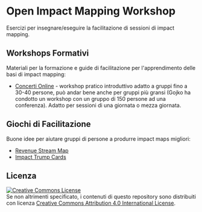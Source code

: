 # Open Impact Mapping Workshop

Esercizi per insegnare/eseguire la facilitazione di sessioni di impact mapping.

## Workshops Formativi

Materiali per la formazione e guide di facilitazione per  l'apprendimento delle basi di impact mapping:

* [Concerti Online](educational-workshops/concerts-online) - workshop pratico introduttivo adatto a gruppi fino a 30-40 persone, può andar bene anche per gruppi più gransi (Gojko ha condotto un workshop con un gruppo di 150 persone ad una conferenza).  Adatto per sessioni di una giornata o mezza giornata. 


## Giochi di Facilitazione

Buone idee per aiutare gruppi di persone a produrre impact maps migliori:

* [Revenue Stream Map](facilitation-games/revenue-stream-map)
* [Impact Trump Cards](facilitation-games/impact-trump-cards)

## Licenza

<a rel="license" href="http://creativecommons.org/licenses/by/4.0/"><img alt="Creative Commons License" style="border-width:0" src="https://i.creativecommons.org/l/by/4.0/88x31.png" /></a><br />
Se non altrimenti specificato, i contenuti di questo repository sono distribuiti con licenza <a rel="license" href="http://creativecommons.org/licenses/by/4.0/">Creative Commons Attribution 4.0 International License</a>.

